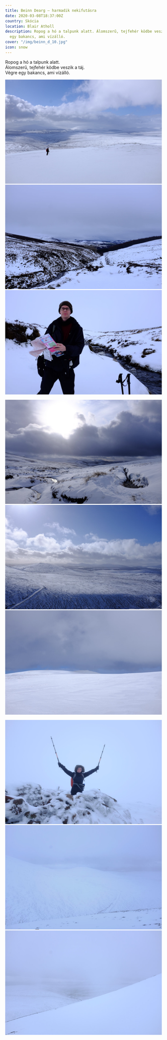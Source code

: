 ```yaml
---
title: Beinn Dearg — harmadik nekifutásra
date: 2020-03-08T18:37:00Z
country: Skócia
location: Blair Atholl
description: Ropog a hó a talpunk alatt. Álomszerű, tejfehér ködbe veszik a táj. Végre
  egy bakancs, ami vízálló.
cover: "/img/beinn_d_10.jpg"
icon: snow
---
```

Ropog a hó a talpunk alatt.  
Álomszerű, tejfehér ködbe veszik a táj.  
Végre egy bakancs, ami vízálló.

![](../../img/beinn_d_1.jpg)
![](../../img/beinn_d_2.jpg)
![](../../img/beinn_d_3.jpg)

![](../../img/beinn_d_4.jpg)
![](../../img/beinn_d_5.jpg)
![](../../img/beinn_d_6.jpg)

![](../../img/beinn_d_9.jpg)
![](../../img/beinn_d_11.jpg)
![](../../img/beinn_d_10.jpg)
